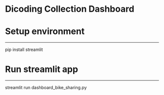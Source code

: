# Dicoding Collection Dashboard
# Setup environment
---
pip install streamlit

# Run streamlit app
---
streamlit run dashboard_bike_sharing.py

